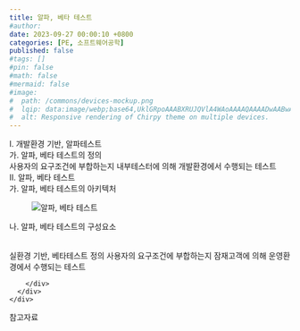 ```yaml
---
title: 알파, 베타 테스트
#author: 
date: 2023-09-27 00:00:10 +0800
categories: [PE, 소프트웨어공학]
published: false
#tags: []
#pin: false
#math: false
#mermaid: false
#image:
#  path: /commons/devices-mockup.png
#  lqip: data:image/webp;base64,UklGRpoAAABXRUJQVlA4WAoAAAAQAAAADwAABwAAQUxQSDIAAAARL0AmbZurmr57yyIiqE8oiG0bejIYEQTgqiDA9vqnsUSI6H+oAERp2HZ65qP/VIAWAFZQOCBCAAAA8AEAnQEqEAAIAAVAfCWkAALp8sF8rgRgAP7o9FDvMCkMde9PK7euH5M1m6VWoDXf2FkP3BqV0ZYbO6NA/VFIAAAA
#  alt: Responsive rendering of Chirpy theme on multiple devices.
---
```


<div class="post-wrap">
  <div class="para">
    <div class="para-title">
      I. 개발환경 기반, 알파테스트
    </div>
    <div class="para-cntnt">
      <div class="para">
        <div class="para-title">
          가. 알파, 베타 테스트의 정의
        </div>
        <div class="para-cntnt">
            사용자의 요구조건에 부합하는지 내부테스터에 의해 개발환경에서 수행되는 테스트 
        </div>
      </div>
    </div>
  </div>
  
  <div class="para">
    <div class="para-title">
      II. 알파, 베타 테스트
    </div>
    <div class="para-cntnt">
      <div class="para">
        <div class="para-title">
          가. 알파, 베타 테스트의 아키텍처
        </div>
        <div class="para-cntnt">
          <figure class="post-figure">
            <img src="/assets/img/posts/알파,-베타-테스트.png" alt="알파, 베타 테스트">
<!--            <figcaption>Source: Unveiling the Metaverse: Exploring Emerging Trends, Multifaceted Perspectives, and Future Challenges</figcaption>-->
          </figure>
        </div>
      </div>
      <div class="para">
        <div class="para-title">
          나. 알파, 베타 테스트의 구성요소
        </div>
        <div class="para-cntnt">
          <table class="post-table">
          </table>
          
실환경 기반, 베타테스트
정의
  사용자의 요구조건에 부합하는지 잠재고객에 의해 운영환경에서 수행되는 테스트 

        </div>
      </div>
    </div>
  </div>

  <div class="refr-wrap">
    <div class="refr-title">
        참고자료
    </div>
    <ol class="refr-list">
    <!--    <li>(나현식, 최대선) <a target="_blank" href="https://scienceon.kisti.re.kr/commons/util/originalView.do?cn=JAKO202225948430499&oCn=JAKO202225948430499&dbt=JAKO&journal=NJOU00291864">메타버스 보안 위협 요소 및 대응 방안 검토</a></li>-->
    <!--    <li>(M. Uddin, S. Manickam, H. Ullah, M. Obaidat and A. Dandoush) <a target="_blank" href="https://ieeexplore.ieee.org/abstract/document/10138386">Unveiling the Metaverse: Exploring Emerging Trends, Multifaceted Perspectives, and Future Challenges</a></li>-->
    </ol>
  </div>
</div>
